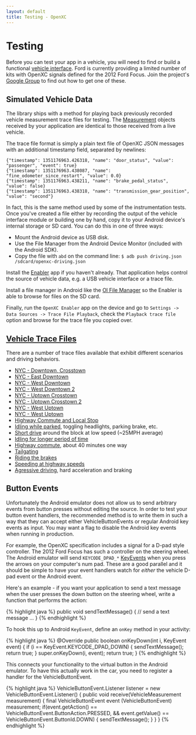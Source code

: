 ```yaml
---
layout: default
title: Testing - OpenXC
---
```


<div class="page-header">
    <h1>Testing</h1>
</div>

Before you can test your app in a vehicle, you will need to find or build a
functional [vehicle interface][]. Ford is currently providing a limited number
of kits with OpenXC signals defined for the 2012 Ford Focus. Join the project's
[Google Group][gg] to find out how to get one of these.

<div class="page-header">
    <h2>Simulated Vehicle Data</h2>
</div>

The library ships with a method for playing back previously recorded vehicle
measurement trace files for testing. The [Measurement][] objects received
by your application are identical to those received from a live vehicle.

The trace file format is simply a plain text file of OpenXC JSON messages with
an additional timestamp field, separated by newlines:

    {"timestamp": 1351176963.426318, "name": "door_status", "value": "passenger", "event": true}
    {"timestamp": 1351176963.438087, "name": "fine_odometer_since_restart", "value": 0.0}
    {"timestamp": 1351176963.438211, "name": "brake_pedal_status", "value": false}
    {"timestamp": 1351176963.438318, "name": "transmission_gear_position", "value": "second"}

In fact, this is the same method used by some of the instrumentation tests. Once
you've created a file either by recording the output of the vehicle interface
module or building one by hand, copy it to your Android device's internal
storage or SD card. You can do this in one of three ways:

* Mount the Android device as USB disk.
* Use the File Manager from the Android Device Monitor (included with the
  Android SDK).
* Copy the file with `abd` on the command line:
	`$ adb push driving.json /sdcard/openxc-driving.json`

Install the [Enabler][enabler] app if you haven't already. That application
helps control the source of vehicle data, e.g. a USB vehicle interface or a
trace file.

Install a file manager in Android like the [OI File
Manager](https://play.google.com/store/apps/details?id=org.openintents.filemanager)
so the Enabler is able to browse for files on the SD card.

Finally, run the `OpenXC Enabler` app on the device and go to `Settings -> Data
Sources -> Trace File Playback`, check the `Playback trace file` option and
browse for the trace file you copied over.

<div class="page-header">
    <h2 id="traces"><a href="#traces">Vehicle Trace Files</a></h2>
</div>

There are a number of trace files available that exhibit different scenarios and
driving behaviors.

* [NYC - Downtown, Crosstown](http://openxcplatform.com.s3.amazonaws.com/traces/nyc/downtown-crosstown.json)
* [NYC - East Downtown](http://openxcplatform.com.s3.amazonaws.com/traces/nyc/downtown-east.json)
* [NYC - West Downtown](http://openxcplatform.com.s3.amazonaws.com/traces/nyc/downtown-west2.json)
* [NYC - West Downtown 2](http://openxcplatform.com.s3.amazonaws.com/traces/nyc/downtown-west.json)
* [NYC - Uptown Crosstown](http://openxcplatform.com.s3.amazonaws.com/traces/nyc/uptown-crossdown.json)
* [NYC - Uptown Crosstown 2](http://openxcplatform.com.s3.amazonaws.com/traces/nyc/uptown-crosstown.json)
* [NYC - West Uptown ](http://openxcplatform.com.s3.amazonaws.com/traces/nyc/uptown-west2.json)
* [NYC - West Uptown](http://openxcplatform.com.s3.amazonaws.com/traces/nyc/uptown-west.json)
* [Highway Commute and Local Stop](http://openxcplatform.com.s3.amazonaws.com/traces/localwithgps.json)
* [Idling while parked][idling while parked], toggling headlights, parking brake, etc.
* [Short drive][short drive] around the block at low speed (~25MPH average)
* [Idling for longer period of time][idling2]
* [Highway commute][], about 40 minutes one way
* [Tailgating][]
* [Riding the brakes][]
* [Speeding at highway speeds][speeding]
* [Agressive driving][], hard acceleration and braking


<div class="page-header">
    <h2>Button Events</h2>
</div>

Unfortunately the Android emulator does not allow us to send arbitrary events
from button presses without editing the source. In order to test your button
event handlers, the recommended method is to write them in such a way that they
can accept either VehicleButtonEvents or regular Android key events as input.
You may want a flag to disable the Android key events when running in
production.

For example, the OpenXC specification includes a signal for a D-pad style
controller. The 2012 Ford Focus has such a controller on the steering wheel.
The Android emulator will send `KEYCODE_DPAD_*`
[KeyEvents](http://developer.android.com/reference/android/view/KeyEvent.html)
when you press the arrows on your computer's num pad. These are a good parallel
and it should be simple to have your event handlers watch for *either* the
vehicle D-pad event or the Android event.

Here's an example - if you want your application to send a text message when the
user presses the down button on the steering wheel, write a function that
performs the action:

{% highlight java %}
public void sendTextMessage() {
    // send a text message
    ...
}
{% endhighlight %}

To hook this up to Android `KeyEvent`, define an `onKey` method in your
activity:

{% highlight java %}
@Override
public boolean onKeyDown(int i, KeyEvent event) {
    if (i == KeyEvent.KEYCODE_DPAD_DOWN) {
        sendTextMessage();
        return true;
    }
    super.onKeyDown(i, event);
    return true;
}
{% endhighlight %}

This connects your functionality to the virtual button in the Android emulator.
To have this actually work in the car, you need to register a handler for the
VehicleButtonEvent.

{% highlight java %}
VehicleButtonEvent.Listener listener = new VehicleButtonEvent.Listener() {
    public void receive(VehicleMeasurement measurement) {
        final VehicleButtonEvent event (VehicleButtonEvent) measurement;
        if(event.getAction() ==
                    VehicleButtonEvent.ButtonAction.PRESSED,
                && event.getValue() ==
                    VehicleButtonEvent.ButtonId.DOWN) {
            sendTextMessage();
        }
    }
}
{% endhighlight %}

[gg]: http://groups.google.com/group/openxc
[Enabler]: http://openxcplatform.com/getting-started/library-installation.html#enabler
[vehicle interface]: http://openxcplatform.com/vehicle-interface/index.html
[short drive]: https://s3.amazonaws.com/openxcplatform.com/driving.json
[idling while parked]: https://s3.amazonaws.com/openxcplatform.com/parked.json
[idling2]: https://s3.amazonaws.com/openxcplatform.com/traces/idling.json
[Highway commute]: https://s3.amazonaws.com/openxcplatform.com/traces/commute.json
[Tailgating]: https://s3.amazonaws.com/openxcplatform.com/traces/tailgating.json
[Riding the brakes]: https://s3.amazonaws.com/openxcplatform.com/traces/riding-brakes.json
[speeding]: https://s3.amazonaws.com/openxcplatform.com/traces/highway-speeding.json
[Agressive driving]:https://s3.amazonaws.com/openxcplatform.com/traces/aggressive-driving.json
[Measurement]: http://android.openxcplatform.com/reference/com/openxc/measurements/Measurement.html
[VehicleManager]: http://android.openxcplatform.com/reference/com/openxc/VehicleManager.html
